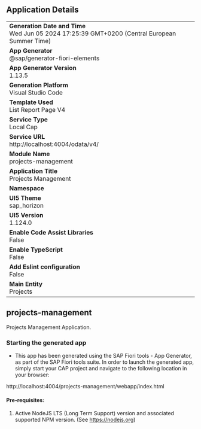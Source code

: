 ## Application Details
|               |
| ------------- |
|**Generation Date and Time**<br>Wed Jun 05 2024 17:25:39 GMT+0200 (Central European Summer Time)|
|**App Generator**<br>@sap/generator-fiori-elements|
|**App Generator Version**<br>1.13.5|
|**Generation Platform**<br>Visual Studio Code|
|**Template Used**<br>List Report Page V4|
|**Service Type**<br>Local Cap|
|**Service URL**<br>http://localhost:4004/odata/v4/
|**Module Name**<br>projects-management|
|**Application Title**<br>Projects Management|
|**Namespace**<br>|
|**UI5 Theme**<br>sap_horizon|
|**UI5 Version**<br>1.124.0|
|**Enable Code Assist Libraries**<br>False|
|**Enable TypeScript**<br>False|
|**Add Eslint configuration**<br>False|
|**Main Entity**<br>Projects|

## projects-management

Projects Management Application.

### Starting the generated app

-   This app has been generated using the SAP Fiori tools - App Generator, as part of the SAP Fiori tools suite.  In order to launch the generated app, simply start your CAP project and navigate to the following location in your browser:

http://localhost:4004/projects-management/webapp/index.html

#### Pre-requisites:

1. Active NodeJS LTS (Long Term Support) version and associated supported NPM version.  (See https://nodejs.org)


